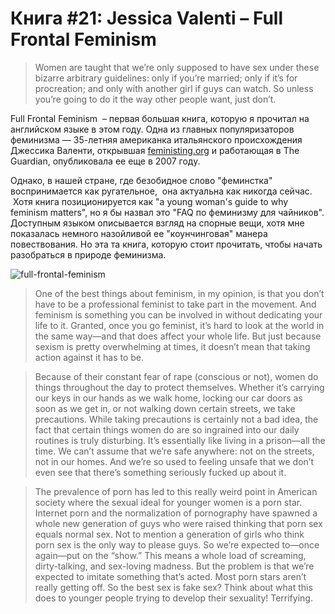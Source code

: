 # Книга #21: Jessica Valenti – Full Frontal Feminism 

> <div class="bm-quote-content-text">Women are taught that we’re only supposed to have sex under these bizarre arbitrary guidelines: only if you’re married; only if it’s for procreation; and only with another girl if guys can watch. So unless you’re going to do it the way other people want, just don’t.</div>

Full Frontal Feminism  – первая большая книга, которую я прочитал на английском языке в этом году. Одна из главных популяризаторов феминизма — 35-летняя американка итальянского происхождения Джессика Валенти, открывшая [feministing.org](http://feministing.org/) и работающая в The Guardian, опубликовала ее еще в 2007 году.

Однако, в нашей стране, где безобидное слово "феминстка" воспринимается как ругательное,  она актуальна как никогда сейчас.  Хотя книга позиционируется как "a young woman's guide to why feminism matters", но я бы назвал это "FAQ по феминизму для чайников". Доступным языком описывается взгляд на спорные вещи, хотя мне показалась немного назойливой ее "коунчинговая" манера повествования. Но эта та книга, которую стоит прочитать, чтобы начать разобраться в природе феминизма.

![full-frontal-feminism](https://vlaim.s3.amazonaws.com/uploads/2016/11/full-frontal-feminism-189x300.jpg)

> <div class="bm-quote-content-text">One of the best things about feminism, in my opinion, is that you don’t have to be a professional feminist to take part in the movement. And feminism is something you can be involved in without dedicating your life to it. Granted, once you go feminist, it’s hard to look at the world in the same way—and that does affect your whole life. But just because sexism is pretty overwhelming at times, it doesn’t mean that taking action against it has to be.</div>

> <div class="bm-quote-content-text">Because of their constant fear of rape (conscious or not), women do things throughout the day to protect themselves. Whether it’s carrying our keys in our hands as we walk home, locking our car doors as soon as we get in, or not walking down certain streets, we take precautions. While taking precautions is certainly not a bad idea, the fact that certain things women do are so ingrained into our daily routines is truly disturbing. It’s essentially like living in a prison—all the time. We can’t assume that we’re safe anywhere: not on the streets, not in our homes. And we’re so used to feeling unsafe that we don’t even see that there’s something seriously fucked up about it.</div>

> <div class="bm-quote-content-text">The prevalence of porn has led to this really weird point in American society where the sexual ideal for younger women is a porn star. Internet porn and the normalization of pornography have spawned a whole new generation of guys who were raised thinking that porn sex equals normal sex. Not to mention a generation of girls who think porn sex is the only way to please guys. So we’re expected to—once again—put on the “show.” This means a whole load of screaming, dirty-talking, and sex-loving madness. But the problem is that we’re expected to imitate something that’s acted. Most porn stars aren’t really getting off. So the best sex is fake sex? Think about what this does to younger people trying to develop their sexuality! Terrifying.</div>